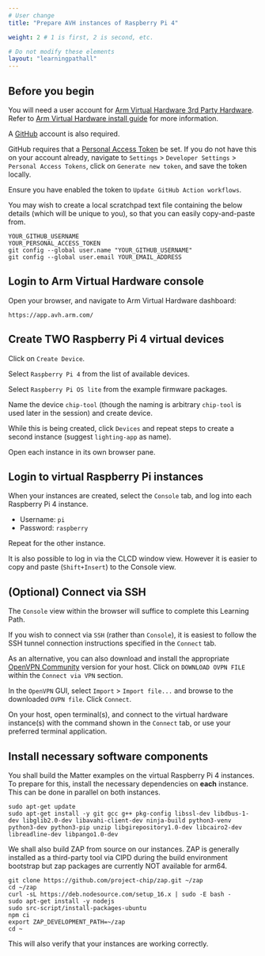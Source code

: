 ```yaml
---
# User change
title: "Prepare AVH instances of Raspberry Pi 4"

weight: 2 # 1 is first, 2 is second, etc.

# Do not modify these elements
layout: "learningpathall"
---
```


## Before you begin

You will need a user account for [Arm Virtual Hardware 3rd Party Hardware](https://avh.arm.com/). Refer to [Arm Virtual Hardware install guide](/install-guides/avh#thirdparty) for more information.

A [GitHub](https://github.com) account is also required.

GitHub requires that a [Personal Access Token](https://docs.github.com/en/authentication/keeping-your-account-and-data-secure/creating-a-personal-access-token) be set. If you do not have this on your account already, navigate to `Settings` > `Developer Settings` > `Personal Access Tokens`, click on `Generate new token`, and save the token locally.

Ensure you have enabled the token to `Update GitHub Action workflows`.

You may wish to create a local scratchpad text file containing the below details (which will be unique to you), so that you can easily copy-and-paste from.

```
YOUR_GITHUB_USERNAME
YOUR_PERSONAL_ACCESS_TOKEN
git config --global user.name "YOUR_GITHUB_USERNAME"
git config --global user.email YOUR_EMAIL_ADDRESS
```

## Login to Arm Virtual Hardware console

Open your browser, and navigate to Arm Virtual Hardware dashboard:
```console
https://app.avh.arm.com/
```
## Create TWO Raspberry Pi 4 virtual devices

Click on `Create Device`.

Select `Raspberry Pi 4` from the list of available devices.

Select `Raspberry Pi OS lite` from the example firmware packages.

Name the device `chip-tool` (though the naming is arbitrary `chip-tool` is used later in the session) and create device.

While this is being created, click `Devices` and repeat steps to create a second instance (suggest `lighting-app` as name).

Open each instance in its own browser pane.

## Login to virtual Raspberry Pi instances

When your instances are created, select the `Console` tab, and log into each Raspberry Pi 4 instance.

- Username: `pi`
- Password: `raspberry`

Repeat for the other instance.

It is also possible to log in via the CLCD window view. However it is easier to copy and paste (`Shift+Insert`) to the Console view.

## (Optional) Connect via SSH

The `Console` view within the browser will suffice to complete this Learning Path.

If you wish to connect via `SSH` (rather than `Console`), it is easiest to follow the SSH tunnel connection instructions specified in the `Connect` tab. 

As an alternative, you can also download and install the appropriate [OpenVPN Community](https://openvpn.net/community-downloads) version for your host. Click on `DOWNLOAD OVPN FILE` within the `Connect via VPN` section.

In the `OpenVPN` GUI, select `Import` > `Import file...` and browse to the downloaded `OVPN file`. Click `Connect`.

On your host, open terminal(s), and connect to the virtual hardware instance(s) with the command shown in the `Connect` tab, or use your preferred terminal application.

## Install necessary software components

You shall build the Matter examples on the virtual Raspberry Pi 4 instances. To prepare for this, install the necessary dependencies on **each** instance. This can be done in parallel on both instances.
```console
sudo apt-get update
sudo apt-get install -y git gcc g++ pkg-config libssl-dev libdbus-1-dev libglib2.0-dev libavahi-client-dev ninja-build python3-venv python3-dev python3-pip unzip libgirepository1.0-dev libcairo2-dev libreadline-dev libpango1.0-dev
```
We shall also build ZAP from source on our instances. ZAP is generally installed as a third-party tool via CIPD during the build environment bootstrap but zap packages are currently NOT available for arm64.
```console
git clone https://github.com/project-chip/zap.git ~/zap
cd ~/zap
curl -sL https://deb.nodesource.com/setup_16.x | sudo -E bash -
sudo apt-get install -y nodejs
sudo src-script/install-packages-ubuntu
npm ci
export ZAP_DEVELOPMENT_PATH=~/zap
cd ~
```
This will also verify that your instances are working correctly.
